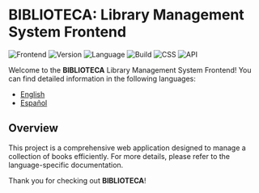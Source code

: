 # BIBLIOTECA: Library Management System Frontend
![Frontend](https://img.shields.io/badge/Frontend-React-blue)
![Version](https://img.shields.io/badge/Version-1.0.0-brightgreen)
![Language](https://img.shields.io/badge/Language-TypeScript-blue)
![Build](https://img.shields.io/badge/Build-Vite-f36f6f)
![CSS](https://img.shields.io/badge/CSS-Tailwind%20CSS-blue)
![API](https://img.shields.io/badge/External%20API-Express%20%26%20Laravel%20%26%20Spring%20Boot-orange)

Welcome to the **BIBLIOTECA** Library Management System Frontend! You can find detailed information in the following languages:

- [English](docs/README.en.md)
- [Español](docs/README.es.md)

## Overview

This project is a comprehensive web application designed to manage a collection of books efficiently. For more details, please refer to the language-specific documentation.

Thank you for checking out **BIBLIOTECA**!
